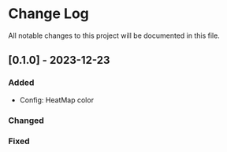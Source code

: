 
# Change Log
All notable changes to this project will be documented in this file.


## [0.1.0] - 2023-12-23
### Added
- Config: HeatMap color

### Changed

### Fixed
